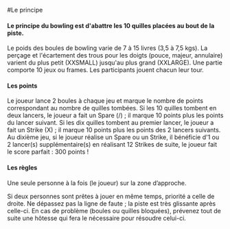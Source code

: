 #Le principe

#### Le principe du bowling est d'abattre les 10 quilles placées au bout de la piste.

Le poids des boules de bowling varie de 7 à 15 livres (3,5 à 7,5 kgs). La perçage et l'écartement des trous pour les doigts (pouce, majeur, annulaire) varient du plus petit (XXSMALL) jusqu'au plus grand (XXLARGE). Une partie comporte 10 jeux ou frames. Les participants jouent chacun leur tour.

#### Les points

Le joueur lance 2 boules à chaque jeu et marque le nombre de points correspondant au nombre de quilles tombées.
Si les 10 quilles tombent en deux lancers, le joueur a fait un Spare (/) ; il marque 10 points plus les points du lancer suivant. Si les dix quilles tombent au premier lancer, le joueur a fait un Strike (X) ; il marque 10 points plus les points des 2 lancers suivants. Au dixième jeu, si le joueur réalise un Spare ou un Strike, il bénéficie d'1 ou 2 lancer(s) supplémentaire(s) en réalisant 12 Strikes de suite, le joueur fait le score parfait : 300 points !

#### Les règles

Une seule personne à la fois (le joueur) sur la zone d’approche.

Si deux personnes sont prêtes à jouer en même temps, priorité a celle de droite. Ne dépassez pas la ligne de faute ; la piste est très glissante après celle-ci. En cas de problème (boules ou quilles bloquées), prévenez tout de suite une hôtesse qui fera le nécessaire pour résoudre celui-ci.